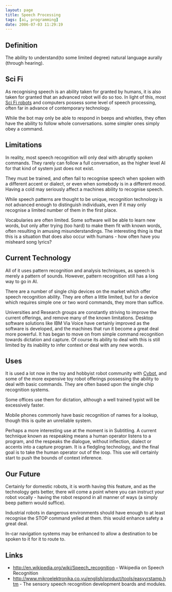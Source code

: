 ```yaml
---
layout: page
title: Speech Processing
tags: [ai, programming]
date: 2006-07-03 11:29:19
---
```

## Definition

The ability to understand(to some limited degree) natural language aurally (through hearing).

## Sci Fi

As recognising speech is an ability taken for granted by humans, it is also taken for granted that an advanced robot will do so too. In light of this, most [Sci Fi robots](/wiki/sci_fi_robots.html "Sci Fi Robots") and computers possess some level of speech processing, often far in advance of contemporary technology.

While the bot may only be able to respond in beeps and whistles, they often have the ability to follow whole conversations. some simpler ones simply obey a command.

## Limitations

In reality, most speech recognition will only deal with abruptly spoken commands. They rarely can follow a full conversation, as the higher level AI for that kind of system just does not exist.

They must be trained, and often fail to recognise speech when spoken with a different accent or dialect, or even when somebody is in a different mood. Having a cold may seriously affect a machines ability to recognise speech.

While speech patterns are thought to be unique, recognition technology is not advanced enough to distinguish individuals, even if it may only recognise a limited number of them in the first place.

Vocabularies are often limited. Some software will be able to learn new words, but only after trying (too hard) to make them fit with known words, often resulting in amusing misunderstandings. The interesting thing is that this is a situation that does also occur with humans - how often have you misheard song lyrics?

## Current Technology

All of it uses pattern recognition and analysis techniques, as speech is merely a pattern of sounds. However, pattern recognition still has a long way to go in AI.

There are a number of single chip devices on the market which offer speech recognition ability. They are often a little limited, but for a device which requires simple one or two word commands, they more than suffice.

Universities and Research groups are constantly striving to improve the current offerings, and remove many of the known limitations. Desktop software solutions like IBM Via Voice have certainly improved as the software is developed, and the machines that run it become a great deal more powerful. It has began to move on from simple command recognition towards dictation and capture. Of course its ability to deal with this is still limited by its inability to infer context or deal with any new words.

## Uses

It is used a lot now in the toy and hobbyist robot community with [Cybot](/wiki/cybot.html "Cybot"), and some of the more expensive toy robot offerings possessing the ability to deal with basic commands. They are often based upon the single chip recognition systems.

Some offices use them for dictation, although a well trained typist will be excessively faster.

Mobile phones commonly have basic recognition of names for a lookup, though this is quite an unreliable system.

Perhaps a more interesting use at the moment is in Subtitling. A current technique known as respeaking means a human operator listens to a program, and the respeaks the dialogue, without inflection, dialect or accents into a capture program. It is a fledgling technology, and the final goal is to take the human operator out of the loop. This use will certainly start to push the bounds of context inference.

## Our Future

Certainly for domestic robots, it is worth having this feature, and as the technology gets better, there will come a point where you can instruct your robot vocally - having the robot respond in all manner of ways (a simply beep pattern would suffice).

Industrial robots in dangerous environments should have enough to at least recognise the STOP command yelled at them. this would enhance safety a great deal.

In-car navigation systems may be enhanced to allow a destination to be spoken to it for it to route to.

## Links

- <http://en.wikipedia.org/wiki/Speech_recognition> - Wikipedia on Speech Recognition
- <http://www.mikroelektronika.co.yu/english/product/tools/easyvrstamp.htm> - The sensory speech recognition development boards and modules.
